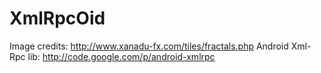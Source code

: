 # XmlRpcOid

Image credits: http://www.xanadu-fx.com/tiles/fractals.php
Android Xml-Rpc lib: http://code.google.com/p/android-xmlrpc
